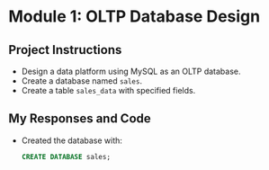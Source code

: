 # Module 1: OLTP Database Design

## Project Instructions
- Design a data platform using MySQL as an OLTP database.
- Create a database named `sales`.
- Create a table `sales_data` with specified fields.

## My Responses and Code
- Created the database with:
  ```sql
  CREATE DATABASE sales;

